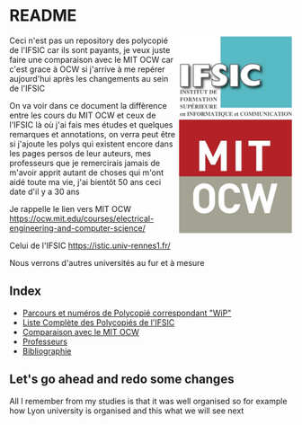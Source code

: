 # README

<img src="logo.jpg" align="right" width="40%">

Ceci n'est pas un repository des polycopié de l'IFSIC car ils sont payants, je veux juste faire une comparaison avec le MIT OCW car c'est grace à OCW si j'arrive à me repérer aujourd'hui après les changements au sein de l'IFSIC

On va voir dans ce document la diffèrence entre les cours du MIT OCW et ceux de l'IFSIC là où j'ai fais mes études et quelques remarques et annotations, on verra peut être si j'ajoute les polys qui existent encore dans les pages persos de leur auteurs, mes professeurs que je remercirais jamais de m'avoir apprit autant de choses qui m'ont aidé toute ma vie, j'ai bientôt 50 ans ceci date d'il y a 30 ans

Je rappelle le lien vers MIT OCW
https://ocw.mit.edu/courses/electrical-engineering-and-computer-science/

Celui de l'IFSIC https://istic.univ-rennes1.fr/

Nous verrons d'autres universités au fur et à mesure

## Index

- [Parcours et numéros de Polycopié correspondant "WiP"](PARCOURS.md)
- [Liste Complète des Polycopiés de l'IFSIC](POLYS.md)
- [Comparaison avec le MIT OCW](NOT-POLY-IFSIC.md)
- [Professeurs](PROFS.md)
- [Bibliographie](BIBLIOGRAPHY.md)

## Let's go ahead and redo some changes

All I remember from my studies is that it was well organised so for example how Lyon university is organised and this what we will see next
